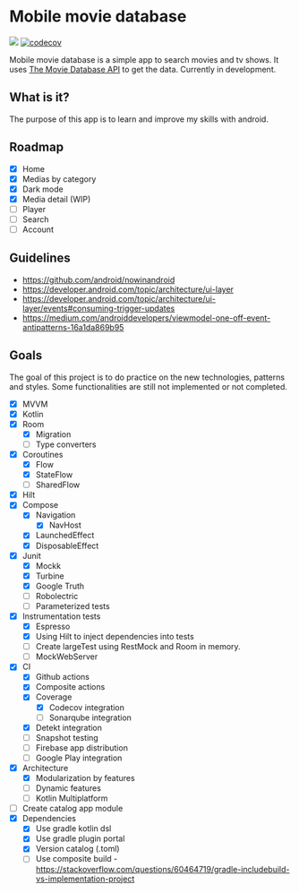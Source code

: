 Mobile movie database
==========

<a href='https://github.com/raxden/mmdb/actions/workflows/ci.yml'><img src='https://github.com/raxden/mmdb/workflows/Continuous%20Integration/badge.svg'></a>
[![codecov](https://codecov.io/gh/raxden/mmdb/branch/master/graph/badge.svg?token=UQoTMhwKPO)](https://codecov.io/gh/raxden/mmdb)

Mobile movie database is a simple app to search movies and tv shows. It uses [The Movie Database API](https://developers.themoviedb.org/3/getting-started/introduction) to get the data. Currently in development.

## What is it?

The purpose of this app is to learn and improve my skills with android.

## Roadmap

- [x] Home
- [x] Medias by category
- [x] Dark mode
- [x] Media detail (WIP)
- [ ] Player
- [ ] Search
- [ ] Account

## Guidelines

- https://github.com/android/nowinandroid
- https://developer.android.com/topic/architecture/ui-layer 
- https://developer.android.com/topic/architecture/ui-layer/events#consuming-trigger-updates 
- https://medium.com/androiddevelopers/viewmodel-one-off-event-antipatterns-16a1da869b95

## Goals

The goal of this project is to do practice on the new technologies, patterns and styles. Some functionalities are still not implemented or not completed.

- [x] MVVM
- [x] Kotlin
- [x] Room
  - [x] Migration
  - [ ] Type converters
- [x] Coroutines
  - [x] Flow
  - [x] StateFlow
  - [ ] SharedFlow
- [x] Hilt
- [x] Compose
  - [x] Navigation
    - [x] NavHost
  - [x] LaunchedEffect
  - [x] DisposableEffect
- [x] Junit
  - [x] Mockk
  - [x] Turbine
  - [x] Google Truth
  - [ ] Robolectric
  - [ ] Parameterized tests
- [x] Instrumentation tests
  - [x] Espresso
  - [x] Using Hilt to inject dependencies into tests
  - [ ] Create largeTest using RestMock and Room in memory.
  - [ ] MockWebServer
- [x] CI
  - [x] Github actions
  - [x] Composite actions
  - [x] Coverage
    - [x] Codecov integration
    - [ ] Sonarqube integration
  - [x] Detekt integration
  - [ ] Snapshot testing
  - [ ] Firebase app distribution
  - [ ] Google Play integration
- [x] Architecture
  - [x] Modularization by features
  - [ ] Dynamic features
  - [ ] Kotlin Multiplatform
- [ ] Create catalog app module
- [x] Dependencies
  - [x] Use gradle kotlin dsl
  - [x] Use gradle plugin portal
  - [x] Version catalog (.toml)
  - [ ] Use composite build - https://stackoverflow.com/questions/60464719/gradle-includebuild-vs-implementation-project
